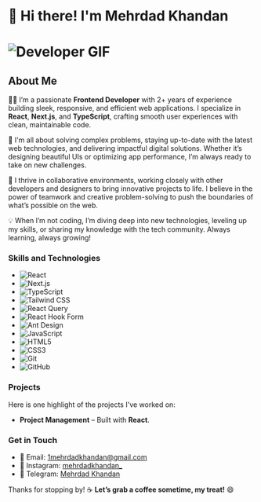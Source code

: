 # 👋 Hi there! I'm Mehrdad Khandan
# ![Developer GIF](https://user-images.githubusercontent.com/74038190/225813708-98b745f2-7d22-48cf-9150-083f1b00d6c9.gif)

## About Me

👨‍💻 I’m a passionate **Frontend Developer** with 2+ years of experience building sleek, responsive, and efficient web applications. I specialize in **React**, **Next.js**, and **TypeScript**, crafting smooth user experiences with clean, maintainable code. 

🚀 I'm all about solving complex problems, staying up-to-date with the latest web technologies, and delivering impactful digital solutions. Whether it’s designing beautiful UIs or optimizing app performance, I’m always ready to take on new challenges.

🤝 I thrive in collaborative environments, working closely with other developers and designers to bring innovative projects to life. I believe in the power of teamwork and creative problem-solving to push the boundaries of what’s possible on the web.

💡 When I’m not coding, I’m diving deep into new technologies, leveling up my skills, or sharing my knowledge with the tech community. Always learning, always growing!

### Skills and Technologies

- ![React](https://img.shields.io/badge/React-20232A?style=for-the-badge&logo=react&logoColor=61DAFB)
- ![Next.js](https://img.shields.io/badge/Next.js-000000?style=for-the-badge&logo=nextdotjs&logoColor=white)
- ![TypeScript](https://img.shields.io/badge/TypeScript-007ACC?style=for-the-badge&logo=typescript&logoColor=white)
- ![Tailwind CSS](https://img.shields.io/badge/Tailwind_CSS-38B2AC?style=for-the-badge&logo=tailwind-css&logoColor=white)
- ![React Query](https://img.shields.io/badge/React_Query-FF4154?style=for-the-badge&logo=react-query&logoColor=white)
- ![React Hook Form](https://img.shields.io/badge/React_Hook_Form-EC5990?style=for-the-badge&logo=react-hook-form&logoColor=white)
- ![Ant Design](https://img.shields.io/badge/Ant_Design-0170FE?style=for-the-badge&logo=ant-design&logoColor=white)
- ![JavaScript](https://img.shields.io/badge/JavaScript-F7DF1E?style=for-the-badge&logo=javascript&logoColor=black)
- ![HTML5](https://img.shields.io/badge/HTML5-E34F26?style=for-the-badge&logo=html5&logoColor=white)
- ![CSS3](https://img.shields.io/badge/CSS3-1572B6?style=for-the-badge&logo=css3&logoColor=white)
- ![Git](https://img.shields.io/badge/Git-F05032?style=for-the-badge&logo=git&logoColor=white)
- ![GitHub](https://img.shields.io/badge/GitHub-181717?style=for-the-badge&logo=github&logoColor=white)

### Projects

Here is one highlight of the projects I've worked on:

- **Project Management** – Built with **React**.

### Get in Touch

- 📧 Email: [1mehrdadkhandan@gmail.com](mailto:1mehrdadkhandan1@gmail.com)
- 📸 Instagram: [mehrdadkhandan_](https://www.instagram.com/mehrdadkhandan_?igshid=OGQ5ZDc2ODk2ZA%3D%3D&utm_source=qr)
- 💬 Telegram: [Mehrdad Khandan](https://t.me/Mehrdad_khandan)

Thanks for stopping by!
☕ **Let’s grab a coffee sometime, my treat!** 😄

